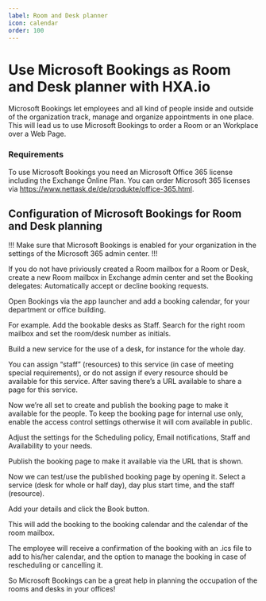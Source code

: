 ```yaml
---
label: Room and Desk planner
icon: calendar
order: 100
---
```

# Use Microsoft Bookings as Room and Desk planner with HXA.io

Microsoft Bookings let employees and all kind of people inside and outside of the organization track, manage and organize appointments in one place. This will lead us to use Microsoft Bookings to order a Room or an Workplace over a Web Page.

### Requirements

To use Microsoft Bookings you need an Microsoft Office 365 license including the Exchange Online Plan. You can order Microsoft 365 licenses via https://www.nettask.de/de/produkte/office-365.html.

## Configuration of Microsoft Bookings for Room and Desk planning

!!!
Make sure that Microsoft Bookings is enabled for your organization in the settings of the Microsoft 365 admin center.
!!!

If you do not have priviously created a Room mailbox for a Room or Desk, create a new Room mailbox in Exchange admin center and set the Booking delegates: Automatically accept or decline booking requests.

Open Bookings via the app launcher and add a booking calendar, for your department or office building.

For example. Add the bookable desks as Staff. Search for the right room mailbox and set the room/desk number as initials.

Build a new service for the use of a desk, for instance for the whole day.

You can assign “staff” (resources) to this service (in case of meeting special requirements), or do not assign if every resource should be available for this service. After saving there’s a URL available to share a page for this service.

Now we’re all set to create and publish the booking page to make it available for the people. To keep the booking page for internal use only, enable the access control settings otherwise it will com available in public.

Adjust the settings for the Scheduling policy, Email notifications, Staff and Availability to your needs.

Publish the booking page to make it available via the URL that is shown.

Now we can test/use the published booking page by opening it.
Select a service (desk for whole or half day), day plus start time, and the staff (resource).

Add your details and click the Book button.

This will add the booking to the booking calendar and the calendar of the room mailbox.

The employee will receive a confirmation of the booking with an .ics file to add to his/her calendar, and the option to manage the booking in case of rescheduling or cancelling it.

So Microsoft Bookings can be a great help in planning the occupation of the rooms and desks in your offices!

